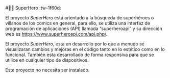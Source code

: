 #🦸‍♂️ SuperHero :tw-1f60d:

El proyecto *SuperHero* está orientado a la búsqueda de superhéroes o villanos de los comics en general, para ello, se utiliza una interfaz de programación de aplicaciones (API) llamada “superheroapi” y su dirección web es https://www.superheroapi.com/api.php/.

El proyecto *SuperHero*, esta en desarrollo por lo que a menudo se visualizaran cambios y mejoras en el código tanto en lo estético como en lo funcional. También esta desarrollado de forma responsiva para que se utilice en cualquier tipo de dispositivos.

Este proyecto no necesita ser instalado.